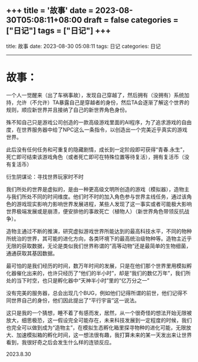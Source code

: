 +++
title = '故事'
date = 2023-08-30T05:08:11+08:00
draft = false
categories = ["日记"]
tags = ["日记"]
+++
---
title: 故事
date: 2023-08-30 05:08:11
tags: 日记
categories: 日记

---

# 故事：


一个人一觉醒来（出了车祸事故），发现自己穿越了，然后拥有（没拥有）系统加持，允许（不允许）TA暴露自己是穿越者的身份，然后TA会逐渐了解这个世界的规则，顺应新世界并且接纳了自己的新世界角色身份。

殊不知自己只是游戏公司创造的一款高级游戏里面的AI程序，为了追求游戏的自由度，在世界服务器中给了NPC这么一条指令，以创造出一个完美近乎真实的游戏世界。

此后没有任何任务和可重复的隐藏剧情，成长到一定阶段即可获得“青春.永生”，死亡即可结束该游戏角色（或者死亡即可在特殊位置等待复活），拥有复活币（没有复活币）



 

衍生阴谋论：寻找世界玩家时不时

我们所处的世界是虚拟的，是由一种更高级文明所创造的游戏（模拟器），造物主与我们所处不同的时间维度。他们时不时的加入角色参与世界主线任务，通过该角色的游戏现实影响力影响世界发展进程，某些人发现了这一事实或者可能极大影响世界极端发展或是崩溃，便安排他的事故死亡（植物人）（新世界角色带领反抗战争）。

造物主通过不断的推演，研究虚拟游戏世界所能达到的最高科技水平，不同的物种所统治的世界，其可能的进化方向，各类环境下的最高统治级物种等。造物主近乎无限的获取数据，无论是类似我们世界称谓的“高等动物”还是最简单的生物细菌，通通获取其基因数据。

最可怕的是我们经历的时间，数万年时间的发展，只是在他们那个世界里用模拟孵化器催化出来的，也许只经历了“他们的半小时”，却是“我们的数亿万年”，我们所处的当下时空，也只是孵化器中“天神半小时”里的“亿万分之一”

没有完美的服务器，总会出现几个BUG，例如他们记得所谓的前世，他们记得不同世界自己的身份，他们因此提出了“平行宇宙”这一说法。

这只是我的一个猜想，睡不着了有感而发，居然，从一个很奇怪的想法开始无限被放大，细思极恐，这一假设完全可能存在，未来科技发展到一定程度的时候，我们也完全可以做到成为“造物主”，在模拟生态孵化箱里探寻物种的进化可能，无限放大、加速模拟箱的孵化时间，这一想法很有趣，我打算未来的某一天发出来让世界看到，我很好奇之后会发生什么样的连锁反应。

2023.8.30

